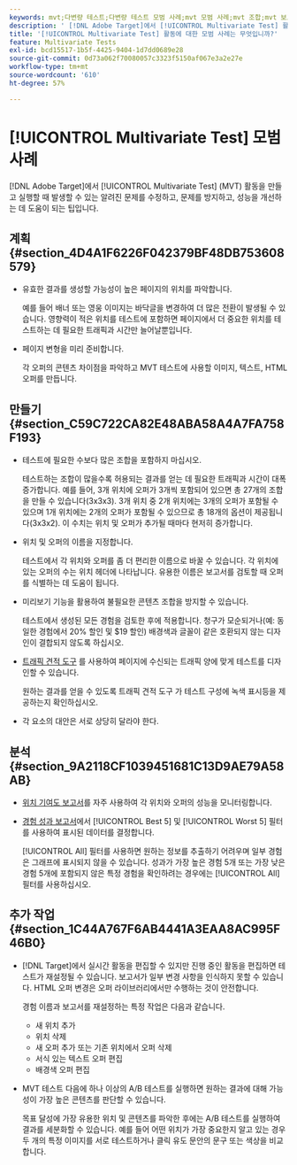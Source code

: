 ```yaml
---
keywords: mvt;다변량 테스트;다변량 테스트 모범 사례;mvt 모범 사례;mvt 조합;mvt 보고서
description: ' [!DNL Adobe Target]에서 [!UICONTROL Multivariate Test] 활동을 만들고 실행할 때 발생할 수 있는 알려진 문제를 수정하고, 문제를 방지하고, 성능을 개선하는 방법을 알아봅니다.'
title: '[!UICONTROL Multivariate Test] 활동에 대한 모범 사례는 무엇입니까?'
feature: Multivariate Tests
exl-id: bcd15517-1b5f-4425-9404-1d7dd0689e28
source-git-commit: 0d73a062f70080057c3323f5150af067e3a2e27e
workflow-type: tm+mt
source-wordcount: '610'
ht-degree: 57%

---
```


# [!UICONTROL Multivariate Test] 모범 사례

[!DNL Adobe Target]에서 [!UICONTROL Multivariate Test] (MVT) 활동을 만들고 실행할 때 발생할 수 있는 알려진 문제를 수정하고, 문제를 방지하고, 성능을 개선하는 데 도움이 되는 팁입니다.

## 계획 {#section_4D4A1F6226F042379BF48DB753608579}

* 유효한 결과를 생성할 가능성이 높은 페이지의 위치를 파악합니다.

  예를 들어 배너 또는 영웅 이미지는 바닥글을 변경하여 더 많은 전환이 발생될 수 있습니다. 영향력이 적은 위치를 테스트에 포함하면 페이지에서 더 중요한 위치를 테스트하는 데 필요한 트래픽과 시간만 늘어날뿐입니다.
* 페이지 변형을 미리 준비합니다.

  각 오퍼의 콘텐츠 차이점을 파악하고 MVT 테스트에 사용할 이미지, 텍스트, HTML 오퍼를 만듭니다.

## 만들기 {#section_C59C722CA82E48ABA58A4A7FA758F193}

* 테스트에 필요한 수보다 많은 조합을 포함하지 마십시오.

  테스트하는 조합이 많을수록 허용되는 결과를 얻는 데 필요한 트래픽과 시간이 대폭 증가합니다. 예를 들어, 3개 위치에 오퍼가 3개씩 포함되어 있으면 총 27개의 조합을 만들 수 있습니다(3x3x3). 3개 위치 중 2개 위치에는 3개의 오퍼가 포함될 수 있으며 1개 위치에는 2개의 오퍼가 포함될 수 있으므로 총 18개의 옵션이 제공됩니다(3x3x2). 이 수치는 위치 및 오퍼가 추가될 때마다 현저히 증가합니다.

* 위치 및 오퍼의 이름을 지정합니다.

  테스트에서 각 위치와 오퍼를 좀 더 편리한 이름으로 바꿀 수 있습니다. 각 위치에 있는 오퍼의 수는 위치 헤더에 나타납니다. 유용한 이름은 보고서를 검토할 때 오퍼를 식별하는 데 도움이 됩니다.

* 미리보기 기능을 활용하여 불필요한 콘텐츠 조합을 방지할 수 있습니다.

  테스트에서 생성된 모든 경험을 검토한 후에 적용합니다. 청구가 모순되거나(예: 동일한 경험에서 20% 할인 및 $19 할인) 배경색과 글꼴이 같은 호환되지 않는 디자인이 결합되지 않도록 하십시오.

* [트래픽 견적 도구](/help/main/c-activities/c-multivariate-testing/t-create-multivariate-test/traffic-estimator.md) 를 사용하여 페이지에 수신되는 트래픽 양에 맞게 테스트를 디자인할 수 있습니다.

  원하는 결과를 얻을 수 있도록 트래픽 견적 도구 가 테스트 구성에 녹색 표시등을 제공하는지 확인하십시오.

* 각 요소의 대안은 서로 상당히 달라야 한다.

## 분석 {#section_9A2118CF1039451681C13D9AE79A58AB}

* [위치 기여도 보고서](/help/main/c-reports/multivariate-test-reports/location-contribution-report.md)를 자주 사용하여 각 위치와 오퍼의 성능을 모니터링합니다.
* [경험 성과 보고서](/help/main/c-reports/multivariate-test-reports/experience-performance-report.md)에서 [!UICONTROL Best 5] 및 [!UICONTROL Worst 5] 필터를 사용하여 표시된 데이터를 결정합니다.

  [!UICONTROL All] 필터를 사용하면 원하는 정보를 추출하기 어려우며 일부 경험은 그래프에 표시되지 않을 수 있습니다. 성과가 가장 높은 경험 5개 또는 가장 낮은 경험 5개에 포함되지 않은 특정 경험을 확인하려는 경우에는 [!UICONTROL All] 필터를 사용하십시오.

## 추가 작업 {#section_1C44A767F6AB4441A3EAA8AC995F46B0}

* [!DNL Target]에서 실시간 활동을 편집할 수 있지만 진행 중인 활동을 편집하면 테스트가 재설정될 수 있습니다. 보고서가 일부 변경 사항을 인식하지 못할 수 있습니다. HTML 오퍼 변경은 오퍼 라이브러리에서만 수행하는 것이 안전합니다.

  경험 이름과 보고서를 재설정하는 특정 작업은 다음과 같습니다.

   * 새 위치 추가
   * 위치 삭제
   * 새 오퍼 추가 또는 기존 위치에서 오퍼 삭제
   * 서식 있는 텍스트 오퍼 편집
   * 배경색 오퍼 편집

* MVT 테스트 다음에 하나 이상의 A/B 테스트를 실행하면 원하는 결과에 대해 가능성이 가장 높은 콘텐츠를 판단할 수 있습니다.

  목표 달성에 가장 유용한 위치 및 콘텐츠를 파악한 후에는 A/B 테스트를 실행하여 결과를 세분화할 수 있습니다. 예를 들어 어떤 위치가 가장 중요한지 알고 있는 경우 두 개의 특정 이미지를 서로 테스트하거나 클릭 유도 문안의 문구 또는 색상을 비교합니다.

